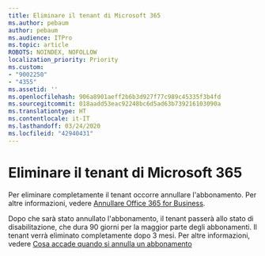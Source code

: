 ```yaml
---
title: Eliminare il tenant di Microsoft 365
ms.author: pebaum
author: pebaum
ms.audience: ITPro
ms.topic: article
ROBOTS: NOINDEX, NOFOLLOW
localization_priority: Priority
ms.custom:
- "9002250"
- "4355"
ms.assetid: ''
ms.openlocfilehash: 906a8901aeff2b6b3d927f77c989c45335f3b4fd
ms.sourcegitcommit: 018aadd53eac92248bc6d5ad63b739216103090a
ms.translationtype: HT
ms.contentlocale: it-IT
ms.lasthandoff: 03/24/2020
ms.locfileid: "42940431"
---
```

# <a name="delete-microsoft-365-tenant"></a>Eliminare il tenant di Microsoft 365

Per eliminare completamente il tenant occorre annullare l'abbonamento. Per altre informazioni, vedere [Annullare Office 365 for Business](https://docs.microsoft.com/microsoft-365/commerce/subscriptions/cancel-your-subscription?view=o365-worldwide). 
 
Dopo che sarà stato annullato l'abbonamento, il tenant passerà allo stato di disabilitazione, che dura 90 giorni per la maggior parte degli abbonamenti. Il tenant verrà eliminato completamente dopo 3 mesi. Per altre informazioni, vedere [Cosa accade quando si annulla un abbonamento](https://docs.microsoft.com/microsoft-365/commerce/subscriptions/cancel-your-subscription?view=o365-worldwide#what-happens-when-you-cancel-a-subscription)
